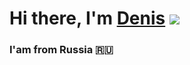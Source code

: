 # Hi there, I'm [Denis]([https://daniilshat.ru/](https://github.com/denisKoryakin)) ![](https://github.com/blackcater/blackcater/raw/main/images/Hi.gif) 
### I'am from Russia 🇷🇺
